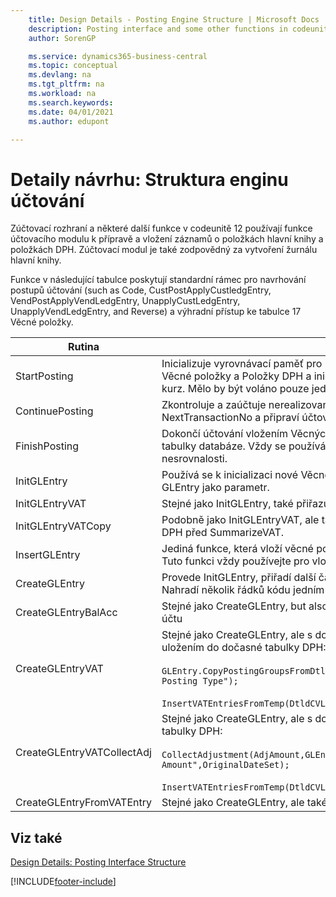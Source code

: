```yaml
---
    title: Design Details - Posting Engine Structure | Microsoft Docs
    description: Posting interface and some other functions in codeunit 12 use posting engine functions to prepare and insert general ledger entry and VAT entry records. The posting engine is also responsible for general ledger register creation.
    author: SorenGP

    ms.service: dynamics365-business-central
    ms.topic: conceptual
    ms.devlang: na
    ms.tgt_pltfrm: na
    ms.workload: na
    ms.search.keywords:
    ms.date: 04/01/2021
    ms.author: edupont

---
```

# Detaily návrhu: Struktura enginu účtování
Zúčtovací rozhraní a některé další funkce v codeunitě 12 používají funkce účtovacího modulu k přípravě a vložení záznamů o položkách hlavní knihy a položkách DPH. Zúčtovací modul je také zodpovědný za vytvoření žurnálu hlavní knihy.

Funkce v následující tabulce poskytují standardní rámec pro navrhování postupů účtování (such as Code, CustPostApplyCustledgEntry, VendPostApplyVendLedgEntry, UnapplyCustLedgEntry, UnapplyVendLedgEntry, and Reverse) a výhradní přístup ke tabulce 17 Věcné položky.

| Rutina | Popis |
|-------------|---------------------------------------|  
| StartPosting | Inicializuje vyrovnávací paměť pro účtování TempGLEntryBuf, uzamkne tabulky Věcné položky a Položky DPH a inicializuje Účetní období, Žurnál DPH a Směnný kurz. Mělo by být voláno pouze jednou, pak je NextEntryNo roven 0. |
| ContinuePosting | Zkontroluje a zaúčtuje nerealizovanou DPH pro předchozí zvýšení transakce NextTransactionNo a připraví účtování dalšího řádku. |
| FinishPosting | Dokončí účtování vložením Věcných položek z dočasné vyrovnávací paměti do tabulky databáze. Vždy se používá společně se StartPosting. Kontroluje nesrovnalosti. |
| InitGLEntry | Používá se k inicializaci nové Věcné položky do finančního deníku. Vrací se GLEntry jako parametr. |
| InitGLEntryVAT | Stejné jako InitGLEntry, také přiřazuje číslo Číslo účtu a SummarizeVAT. |
| InitGLEntryVATCopy | Podobně jako InitGLEntryVAT, ale také navíc kopíruje data účto skupin z Položek DPH před SummarizeVAT. |
| InsertGLEntry | Jediná funkce, která vloží věcné položky do globální tabulky TempGLEntryBuf. Tuto funkci vždy používejte pro vložení. |
| CreateGLEntry | Provede InitGLEntry, přiřadí další částku měny a pak provede InsertGLEntry. Nahradí několik řádků kódu jedním voláním funkce. |
| CreateGLEntryBalAcc | Stejné jako CreateGLEntry, but also assigns Bal. Account Type and Bal. Číslo účtu |
| CreateGLEntryVAT | Stejné jako CreateGLEntry, ale s dodatečným zpracováním pro účto skupiny a uložením do dočasné tabulky DPH:<br /><br /> `GLEntry.CopyPostingGroupsFromDtldCVBuf(DtldCVLedgEntryBuf,GenJnlLine."Gen. Posting Type");`<br /><br /> `InsertVATEntriesFromTemp(DtldCVLedgEntryBuf,GLEntry);` |
| CreateGLEntryVATCollectAdj | Stejné jako CreateGLEntry, ale s dodatečným úpravou a uložením do dočasné tabulky DPH:<br /><br /> `CollectAdjustment(AdjAmount,GLEntry.Amount,GLEntry."Additional-Currency Amount",OriginalDateSet);`<br /><br /> `InsertVATEntriesFromTemp(DtldCVLedgEntryBuf,GLEntry);` |
| CreateGLEntryFromVATEntry | Stejné jako CreateGLEntry, ale také kopíruje účtoskupiny z položek DPH |

## Viz také
[Design Details: Posting Interface Structure](design-details-posting-interface-structure.md)

[!INCLUDE[footer-include](includes/footer-banner.md)]
